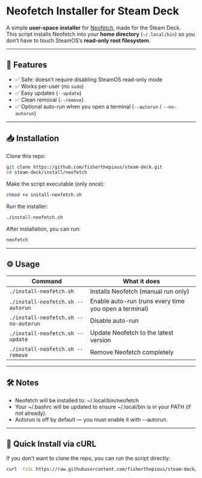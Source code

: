 # Neofetch Installer for Steam Deck

A simple **user-space installer** for [Neofetch](https://github.com/dylanaraps/neofetch), made for the Steam Deck.  
This script installs Neofetch into your **home directory** (`~/.local/bin`) so you don’t have to touch SteamOS’s **read-only root filesystem**.  

---

## 🚀 Features
- ✅ Safe: doesn’t require disabling SteamOS read-only mode  
- ✅ Works per-user (no `sudo`)  
- ✅ Easy updates (`--update`)  
- ✅ Clean removal (`--remove`)  
- ✅ Optional auto-run when you open a terminal (`--autorun` / `--no-autorun`)  

---

## 📥 Installation

Clone this repo:
```bash
git clone https://github.com/fisherthepious/steam-deck.git
cd steam-deck/install/neofetch
```
Make the script executable (only once):
```bash
chmod +x install-neofetch.sh
```

Run the installer:
```bash
./install-neofetch.sh
```

After installation, you can run:
```bash
neofetch
```

---

## ⚙️ Usage

| Command                              | What it does                                          |
| ------------------------------------ | ----------------------------------------------------- |
| `./install-neofetch.sh`              | Installs Neofetch (manual run only)                   |
| `./install-neofetch.sh --autorun`    | Enable auto-run (runs every time you open a terminal) |
| `./install-neofetch.sh --no-autorun` | Disable auto-run                                      |
| `./install-neofetch.sh --update`     | Update Neofetch to the latest version                 |
| `./install-neofetch.sh --remove`     | Remove Neofetch completely                            |

---

## 🛠️ Notes

- Neofetch will be installed to: ~/.local/bin/neofetch
- Your ~/.bashrc will be updated to ensure ~/.local/bin is in your PATH (if not already).
- Autorun is off by default — you must enable it with --autorun.

---

## 🔄 Quick Install via cURL

If you don’t want to clone the repo, you can run the script directly:
```bash
curl -fsSL https://raw.githubusercontent.com/fisherthepious/steam-deck/master/install/neofetch/install-neofetch.sh | bash
```